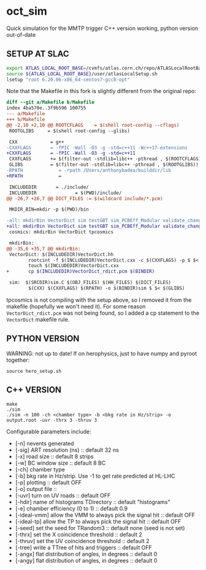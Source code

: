 # oct_sim
Quick simulation for the MMTP trigger
C++ version working, python version out-of-date

## SETUP AT SLAC

```bash
export ATLAS_LOCAL_ROOT_BASE=/cvmfs/atlas.cern.ch/repo/ATLASLocalRootBase
source ${ATLAS_LOCAL_ROOT_BASE}/user/atlasLocalSetup.sh
lsetup "root 6.20.06-x86_64-centos7-gcc8-opt" 
```

Note that the Makefile in this fork is slightly different from the original repo:

```diff
diff --git a/Makefile b/Makefile
index 4ba570e..3f9b596 100755
--- a/Makefile
+++ b/Makefile
@@ -2,10 +2,10 @@ ROOTCFLAGS    = $(shell root-config --cflags)
 ROOTGLIBS     = $(shell root-config --glibs)

 CXX            = g++
-CXXFLAGS       = -fPIC -Wall -O3 -g -std=c++11 -Wc++17-extensions
+CXXFLAGS       = -fPIC -Wall -O3 -g -std=c++11
 CXXFLAGS       += $(filter-out -stdlib=libc++ -pthread , $(ROOTCFLAGS))
 GLIBS          = $(filter-out -stdlib=libc++ -pthread , $(ROOTGLIBS))
-RPATH             = -rpath /Users/anthonybadea/builddir/lib
+RPATH             =

 INCLUDEDIR       = ./include/
 INCLUDEDIR              = $(PWD)/include/
@@ -26,7 +26,7 @@ DICT_FILES := $(wildcard include/*.pcm)

 MKDIR_BIN=mkdir -p $(PWD)/bin

-all: mkdirBin VectorDict sim testGBT sim_PCBEff_Modular validate_changes tpcosmics
+all: mkdirBin VectorDict sim testGBT sim_PCBEff_Modular validate_changes
 cosmics: mkdirBin VectorDict tpcosmics

 mkdirBin:
@@ -35,6 +35,7 @@ mkdirBin:
 VectorDict: $(INCLUDEDIR)VectorDict.hh
        rootcint -f $(INCLUDEDIR)VectorDict.cxx -c $(CXXFLAGS) -p $ $<
        touch $(INCLUDEDIR)VectorDict.cxx
+       cp $(INCLUDEDIR)VectorDict_rdict.pcm $(BINDIR)

 sim:  $(SRCDIR)sim.C $(OBJ_FILES) $(HH_FILES) $(DICT_FILES)
        $(CXX) $(CXXFLAGS) $(RPATH) -o $(BINDIR)sim $ $< $(GLIBS)
```

tpcosmics is not compiling with the setup above, so I removed it from the makefile (hopefully we won't need it). For some reason `VectorDict_rdict.pcm` was not being found, so I added a cp statement to the `VectorDict` makefile rule.


## PYTHON VERSION
WARNING: not up to date! If on herophysics, just to have numpy and pyroot together:
```{r, engine='bash', count_lines}
source hero_setup.sh
```
## C++ VERSION

```{r, engine='bash', count_lines}
make
./sim 
./sim -n 100 -ch <chamber type> -b <bkg rate in Hz/strip> -o output.root -uvr -thrx 3 -thruv 3
```
Configurable parameters include:
* [-n] nevents generated 
* [-sig] ART resolution (ns) :: default 32 ns
* [-x] road size :: default 8 strips
* [-w] BC window size :: default 8 BC
* [-ch] chamber type
* [-b] bkg rate in Hz/strip. Use -1 to get rate predicted at HL-LHC
* [-p] plotting :: default OFF
* [-o] output file :: 
* [-uvr] turn on UV roads :: default OFF
* [-hdir] name of histograms TDirectory :: default "histograms"
* [-e] chamber efficiency (0 to 1) :: default 0.9
* [-ideal-vmm] allow the VMM to always pick the signal hit :: default OFF
* [-ideal-tp] allow the TP to always pick the signal hit :: default OFF
* [-seed] set the seed for TRandom3 :: default none (seed is not set)
* [-thrx] set the X coincidence threshold :: default 2
* [-thruv] set the UV coincidence threshold :: default 2
* [-tree] write a TTree of hits and triggers :: default OFF
* [-angx] flat distribution of angles, in degrees :: default 0
* [-angy] flat distribution of angles, in degrees :: default 0
